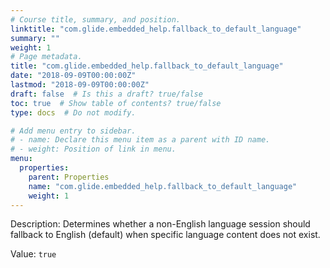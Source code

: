 ```yaml
---
# Course title, summary, and position.
linktitle: "com.glide.embedded_help.fallback_to_default_language"
summary: ""
weight: 1
# Page metadata.
title: "com.glide.embedded_help.fallback_to_default_language"
date: "2018-09-09T00:00:00Z"
lastmod: "2018-09-09T00:00:00Z"
draft: false  # Is this a draft? true/false
toc: true  # Show table of contents? true/false
type: docs  # Do not modify.

# Add menu entry to sidebar.
# - name: Declare this menu item as a parent with ID name.
# - weight: Position of link in menu.
menu:
  properties:
    parent: Properties
    name: "com.glide.embedded_help.fallback_to_default_language"
    weight: 1
---
```


Description: Determines whether a non-English language session should fallback to English (default) when specific language content does not exist.


Value: `true`
